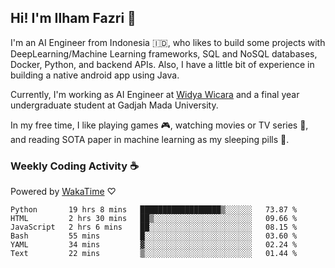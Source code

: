 ## Hi! I'm Ilham Fazri 👋

I'm an AI Engineer from Indonesia 🇮🇩, who likes to build some projects with DeepLearning/Machine Learning frameworks, SQL and NoSQL databases, Docker, Python, and backend APIs. Also, I have a little bit of experience in building a native android app using Java.

Currently, I'm working as AI Engineer at [Widya Wicara](https://widyawicara.com) and a final year undergraduate student at Gadjah Mada University. 

In my free time, I like playing games 🎮, watching movies or TV series 🍿, and reading SOTA paper in machine learning as my sleeping pills 💊. 

### Weekly Coding Activity ☕
Powered by [WakaTime](https://wakatime.com/) ♡
<!--START_SECTION:waka-->

```text
Python       19 hrs 8 mins   ██████████████████▒░░░░░░   73.87 %
HTML         2 hrs 30 mins   ██▒░░░░░░░░░░░░░░░░░░░░░░   09.66 %
JavaScript   2 hrs 6 mins    ██░░░░░░░░░░░░░░░░░░░░░░░   08.15 %
Bash         55 mins         █░░░░░░░░░░░░░░░░░░░░░░░░   03.60 %
YAML         34 mins         ▓░░░░░░░░░░░░░░░░░░░░░░░░   02.24 %
Text         22 mins         ▒░░░░░░░░░░░░░░░░░░░░░░░░   01.44 %
```

<!--END_SECTION:waka-->
